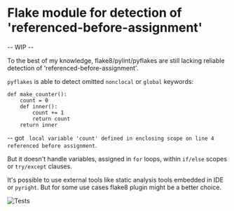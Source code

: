 # Flake module for detection of 'referenced-before-assignment'

-- WIP --

To the best of my knowledge, flake8/pylint/pyflakes are still lacking reliable 
detection of 'referenced-before-assignment'.

`pyflakes` is able to detect omitted `nonclocal` or `global` keywords:

```python3
def make_counter():
    count = 0
    def inner():
        count += 1
        return count
    return inner
```
-- got ` local variable 'count' defined in enclosing scope on line 4 
referenced before assignment`.

But it doesn't handle variables, assigned in `for` loops, within `if/else` 
scopes or `try/except` clauses.

It's possible to use external tools like static analysis tools embedded in 
IDE or `pyright`. But for some use cases flake8 plugin might be a better 
choice. 

![Tests](https://github.com/mishc9/flake_rba/actions/workflows/tests.yml/badge.svg)
